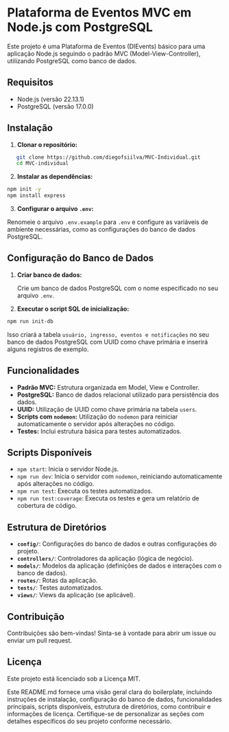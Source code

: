 # Plataforma de Eventos MVC em Node.js com PostgreSQL

Este projeto é uma Plataforma de Eventos (DIEvents) básico para uma aplicação Node.js seguindo o padrão MVC (Model-View-Controller), utilizando PostgreSQL como banco de dados.

## Requisitos

- Node.js (versão 22.13.1)
- PostgreSQL (versão 17.0.0)

## Instalação

1. **Clonar o repositório:**

```bash
   git clone https://github.com/diegofsiilva/MVC-Individual.git
   cd MVC-individual 
```

2. **Instalar as dependências:**
    
```bash
npm init -y
npm install express
```
    
3. **Configurar o arquivo `.env`:**
    
Renomeie o arquivo `.env.example` para `.env` e configure as variáveis de ambiente necessárias, como as configurações do banco de dados PostgreSQL.
    

Configuração do Banco de Dados
------------------------------

1. **Criar banco de dados:**
    
    Crie um banco de dados PostgreSQL com o nome especificado no seu arquivo `.env`.
    
2. **Executar o script SQL de inicialização:**
    
```bash
npm run init-db
```
    
Isso criará a tabela `usuário, ingresso, eventos e notificações` no seu banco de dados PostgreSQL com UUID como chave primária e inserirá alguns registros de exemplo.
    

Funcionalidades
---------------

* **Padrão MVC:** Estrutura organizada em Model, View e Controller.
* **PostgreSQL:** Banco de dados relacional utilizado para persistência dos dados.
* **UUID:** Utilização de UUID como chave primária na tabela `users`.
* **Scripts com `nodemon`:** Utilização do `nodemon` para reiniciar automaticamente o servidor após alterações no código.
* **Testes:** Inclui estrutura básica para testes automatizados.

Scripts Disponíveis
-------------------

* `npm start`: Inicia o servidor Node.js.
* `npm run dev`: Inicia o servidor com `nodemon`, reiniciando automaticamente após alterações no código.
* `npm run test`: Executa os testes automatizados.
* `npm run test:coverage`: Executa os testes e gera um relatório de cobertura de código.

Estrutura de Diretórios
-----------------------

* **`config/`**: Configurações do banco de dados e outras configurações do projeto.
* **`controllers/`**: Controladores da aplicação (lógica de negócio).
* **`models/`**: Modelos da aplicação (definições de dados e interações com o banco de dados).
* **`routes/`**: Rotas da aplicação.
* **`tests/`**: Testes automatizados.
* **`views/`**: Views da aplicação (se aplicável).

Contribuição
------------

Contribuições são bem-vindas! Sinta-se à vontade para abrir um issue ou enviar um pull request.

Licença
-------

Este projeto está licenciado sob a Licença MIT.

Este README.md fornece uma visão geral clara do boilerplate, incluindo instruções de instalação, configuração do banco de dados, funcionalidades principais, scripts disponíveis, estrutura de diretórios, como contribuir e informações de licença. Certifique-se de personalizar as seções com detalhes específicos do seu projeto conforme necessário.